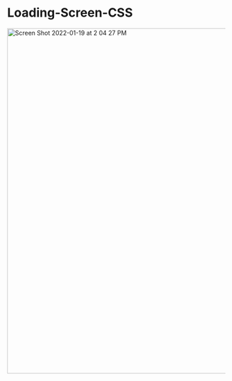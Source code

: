 # Loading-Screen-CSS

<img width="796" alt="Screen Shot 2022-01-19 at 2 04 27 PM" src="https://user-images.githubusercontent.com/71048973/150213809-46d7f35e-8663-4c3a-9dca-779147f16126.png">

